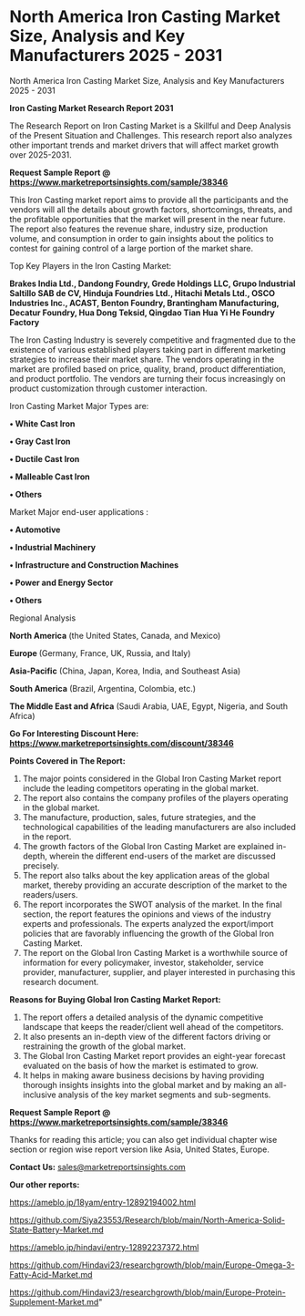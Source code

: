 # North America Iron Casting Market Size, Analysis and Key Manufacturers 2025 - 2031
 North America Iron Casting Market Size, Analysis and Key Manufacturers 2025 - 2031

<strong>Iron Casting Market Research Report 2031</strong>

The Research Report on Iron Casting Market is a Skillful and Deep Analysis of the Present Situation and Challenges. This research report also analyzes other important trends and market drivers that will affect market growth over 2025-2031.

<strong>Request Sample Report @ <a href=https://www.marketreportsinsights.com/sample/38346>https://www.marketreportsinsights.com/sample/38346</a></strong>

This Iron Casting market report aims to provide all the participants and the vendors will all the details about growth factors, shortcomings, threats, and the profitable opportunities that the market will present in the near future. The report also features the revenue share, industry size, production volume, and consumption in order to gain insights about the politics to contest for gaining control of a large portion of the market share.

Top Key Players in the Iron Casting Market:

<strong>Brakes India Ltd., Dandong Foundry, Grede Holdings LLC, Grupo Industrial Saltillo SAB de CV, Hinduja Foundries Ltd., Hitachi Metals Ltd., OSCO Industries Inc., ACAST, Benton Foundry, Brantingham Manufacturing, Decatur Foundry, Hua Dong Teksid, Qingdao Tian Hua Yi He Foundry Factory</strong>

The Iron Casting Industry is severely competitive and fragmented due to the existence of various established players taking part in different marketing strategies to increase their market share. The vendors operating in the market are profiled based on price, quality, brand, product differentiation, and product portfolio. The vendors are turning their focus increasingly on product customization through customer interaction.

Iron Casting Market Major Types are:

<strong>•  White Cast Iron

•  Gray Cast Iron

•  Ductile Cast Iron

•  Malleable Cast Iron

•  Others</strong>

Market Major end-user applications :

<strong>•  Automotive

•  Industrial Machinery

•  Infrastructure and Construction Machines

•  Power and Energy Sector

•  Others</strong>

Regional Analysis

</u><strong><b>North America</b></strong> (the United States, Canada, and Mexico)

<strong><b>Europe </b></strong>(Germany, France, UK, Russia, and Italy)

<strong><b>Asia-Pacific</b></strong> (China, Japan, Korea, India, and Southeast Asia)

<strong><b>South America</b></strong> (Brazil, Argentina, Colombia, etc.)

<strong><b>The Middle East and Africa</b></strong> (Saudi Arabia, UAE, Egypt, Nigeria, and South Africa)

<strong>Go For Interesting Discount Here: <a href=https://www.marketreportsinsights.com/discount/38346>https://www.marketreportsinsights.com/discount/38346</a></strong>

<strong>Points Covered in The Report:</strong>
<ol>
  <li>The major points considered in the Global Iron Casting Market report include the leading competitors operating in the global market.</li>
  <li>The report also contains the company profiles of the players operating in the global market.</li>
  <li>The manufacture, production, sales, future strategies, and the technological capabilities of the leading manufacturers are also included in the report.</li>
  <li>The growth factors of the Global Iron Casting Market are explained in-depth, wherein the different end-users of the market are discussed precisely.</li>
  <li>The report also talks about the key application areas of the global market, thereby providing an accurate description of the market to the readers/users.</li>
  <li>The report incorporates the SWOT analysis of the market. In the final section, the report features the opinions and views of the industry experts and professionals. The experts analyzed the export/import policies that are favorably influencing the growth of the Global Iron Casting Market.</li>
  <li>The report on the Global Iron Casting Market is a worthwhile source of information for every policymaker, investor, stakeholder, service provider, manufacturer, supplier, and player interested in purchasing this research document.</li>
</ol>
<strong>Reasons for Buying Global Iron Casting Market Report:</strong>

<ol>
  <li>The report offers a detailed analysis of the dynamic competitive landscape that keeps the reader/client well ahead of the competitors.</li>
  <li>It also presents an in-depth view of the different factors driving or restraining the growth of the global market.</li>
  <li>The Global Iron Casting Market report provides an eight-year forecast evaluated on the basis of how the market is estimated to grow.</li>
  <li>It helps in making aware business decisions by having providing thorough insights insights into the global market and by making an all-inclusive analysis of the key market segments and sub-segments.</li>
</ol>
<strong>Request Sample Report @ <a href=https://www.marketreportsinsights.com/sample/38346>https://www.marketreportsinsights.com/sample/38346</a></strong>


Thanks for reading this article; you can also get individual chapter wise section or region wise report version like Asia, United States, Europe.

<strong>Contact Us:</strong>
sales@marketreportsinsights.com

<strong>Our other reports:</strong>

<a href=https://ameblo.jp/18yam/entry-12892194002.html>https://ameblo.jp/18yam/entry-12892194002.html</a>

<a href=https://github.com/Siya23553/Research/blob/main/North-America-Solid-State-Battery-Market.md>https://github.com/Siya23553/Research/blob/main/North-America-Solid-State-Battery-Market.md</a>

<a href=https://ameblo.jp/hindavi/entry-12892237372.html>https://ameblo.jp/hindavi/entry-12892237372.html</a>

<a href=https://github.com/Hindavi23/researchgrowth/blob/main/Europe-Omega-3-Fatty-Acid-Market.md>https://github.com/Hindavi23/researchgrowth/blob/main/Europe-Omega-3-Fatty-Acid-Market.md</a>

<a href=https://github.com/Hindavi23/researchgrowth/blob/main/Europe-Protein-Supplement-Market.md>https://github.com/Hindavi23/researchgrowth/blob/main/Europe-Protein-Supplement-Market.md</a>"
